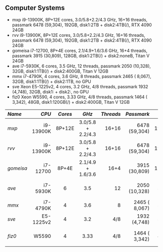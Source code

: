 ## Computer Systems

- mxp		i9-13900K, 8P+12E cores, 3.0/5.8+2.2/4.3 GHz, 16+16 threads, passmark 6478 (59,304), 192GB, disk1:2TB + disk2:4TB(/), RTX 4090 24GB
- rvv		i9-13900K, 8P+12E cores, 3.0/5.8+2.2/4.3 GHz, 16+16 threads, passmark 6478 (59,304), 192GB, disk1:2TB + disk2:4TB(/), RTX 4090 24GB
- gomeisa	i7-12700, 8P+4E cores, 2.1/4.9+1.6/3.6 GHz,  16+4 threads, passmark 3915 (30,809), 128GB, disk1:2TB(/) + disk2:noneB, Titan V 24GB
- ave		i7-5930K, 6 cores, 3.5 GHz, 12 threads, passmark 2050 (10,328), 32GB, disk1:1TB(/) + disk2:400GB, Titan V 12GB
- mmx		i7-4790K, 4 cores, 3.6 GHz,  8 threads, passmark 2465 ( 8,067), 32GB, disk1:1TB(/) + disk2:1TB, no GPU
- sve		Xeon E5-1225v2, 4 cores, 3.2 GHz, 4/8 threads, passmark 1932 (4,748), 32GB, disk1: + disk2:, no GPU
- fiz0		Xeon W5590, 4 cores, 3.33 GHz,  4/8 threads, passmark 1464 ( 3,342), 48GB, disk1:120GB(/) + disk2:400GB, Titan V 12GB


| *Name* | *CPU*     | *Cores* | *GHz*             | *Threads* | *Passmark*     | *RAM* | *Disk*                     | *GPU*            |
|:-------|----------:|:-------:|:-----------------:|----------:|---------------:|------:|----------------------------|------------------|
| *mxp*  | i9-13900K | 8P+12E  | 3.0/5.8 + 2.2/4.3 | 16+16     | 6478 (59,304)  | 192GB | disk1:2TB + disk2:4TB(/)   | RTX 4090 24GB    |
| *rvv*  | i9-13900K | 8P+12E  | 3.0/5.8 + 2.2/4.3 | 16+16     | 6478 (59,304)  | 192GB | disk1:2TB + disk2:4TB(/)   | RTX 4090 24GB    |
| *gomeisa* | i7-12700| 8P+4E  | 2.1/4.9 + 1.6/3.6 | 16+4      | 3915 (30,809)  | 128GB | disk1:2TB(/) + disk2:noneB | Titan V 24GB     |
| *ave*  | i7-5930K  | 6       | 3.5               |   12      | 2050 (10,328)  | 32GB  | disk1:1TB(/) + disk2:400GB | Titan V 12GB     |
| *mmx*  | i7-4790K  | 4       | 3.6               |    8      | 2465 ( 8,067)  | 32GB  | disk1:1TB(/) + disk2:1TB   | none             |
| *sve*  | E5-1225v2 | 4       | 3.2               |  4/8      | 1932 (4,748)   | 32GB  | disk1:? + disk2:?          | none             |
| *fiz0* | W5590     | 4       | 3.33              |  4/8      | 1464 ( 3,342)  | 48GB  | disk1:120GB(/) + disk2:400GB| Titan V 12GB    |

